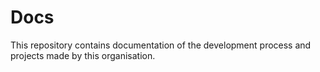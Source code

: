 # Docs

This repository contains documentation of the development process and projects made by this organisation.
